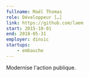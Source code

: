 ```yaml
---
fullname: Maël Thomas
role: Développeur […]
link: https://github.com/laem
start: 2015-10-01
end: 2018-05-31
employer: dinsic
startups:
    - embauche
---
```


Modernise l'action publique.
